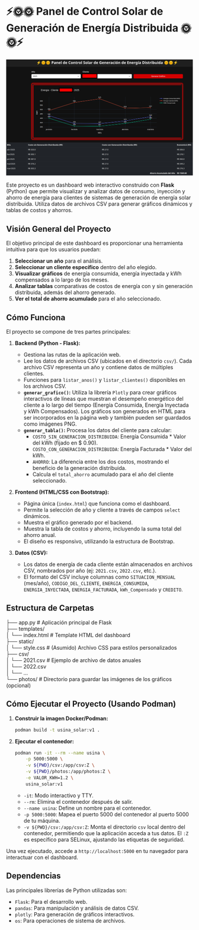 # ⚡🌞🌞 Panel de Control Solar de Generación de Energía Distribuida 🌞🌞⚡

![Planta de energía solar](./photos/example.jpg)

Este proyecto es un dashboard web interactivo construido con **Flask** (Python) que permite visualizar y analizar datos de consumo, inyección y ahorro de energía para clientes de sistemas de generación de energía solar distribuida. Utiliza datos de archivos CSV para generar gráficos dinámicos y tablas de costos y ahorros.

## Visión General del Proyecto

El objetivo principal de este dashboard es proporcionar una herramienta intuitiva para que los usuarios puedan:
1.  **Seleccionar un año** para el análisis.
2.  **Seleccionar un cliente específico** dentro del año elegido.
3.  **Visualizar gráficos** de energía consumida, energía inyectada y kWh compensados a lo largo de los meses.
4.  **Analizar tablas** comparativas de costos de energía con y sin generación distribuida, además del ahorro generado.
5.  **Ver el total de ahorro acumulado** para el año seleccionado.

## Cómo Funciona

El proyecto se compone de tres partes principales:

1.  **Backend (Python - Flask):**
    * Gestiona las rutas de la aplicación web.
    * Lee los datos de archivos CSV (ubicados en el directorio `csv/`). Cada archivo CSV representa un año y contiene datos de múltiples clientes.
    * Funciones para `listar_anos()` y `listar_clientes()` disponibles en los archivos CSV.
    * **`generar_grafico()`:** Utiliza la librería `Plotly` para crear gráficos interactivos de líneas que muestran el desempeño energético del cliente a lo largo del tiempo (Energía Consumida, Energía Inyectada y kWh Compensados). Los gráficos son generados en HTML para ser incorporados en la página web y también pueden ser guardados como imágenes PNG.
    * **`generar_tabla()`:** Procesa los datos del cliente para calcular:
        * `COSTO_SIN_GENERACION_DISTRIBUIDA`: Energía Consumida * Valor del kWh (fijado en $ 0.90).
        * `COSTO_CON_GENERACION_DISTRIBUIDA`: Energía Facturada * Valor del kWh.
        * `AHORRO`: La diferencia entre los dos costos, mostrando el beneficio de la generación distribuida.
        * Calcula el `total_ahorro` acumulado para el año del cliente seleccionado.

2.  **Frontend (HTML/CSS con Bootstrap):**
    * Página única (`index.html`) que funciona como el dashboard.
    * Permite la selección de año y cliente a través de campos `select` dinámicos.
    * Muestra el gráfico generado por el backend.
    * Muestra la tabla de costos y ahorro, incluyendo la suma total del ahorro anual.
    * El diseño es responsivo, utilizando la estructura de Bootstrap.

3.  **Datos (CSV):**
    * Los datos de energía de cada cliente están almacenados en archivos CSV, nombrados por año (ej: `2021.csv`, `2022.csv`, etc.).
    * El formato del CSV incluye columnas como `SITUACION_MENSUAL` (mes/año), `CODIGO_DEL_CLIENTE`, `ENERGIA_CONSUMIDA`, `ENERGIA_INYECTADA`, `ENERGIA_FACTURADA`, `kWh_Compensado` y `CREDITO`.

## Estructura de Carpetas

├── app.py              # Aplicación principal de Flask  
├── templates/  
│   └── index.html      # Template HTML del dashboard  
├── static/  
│   └── style.css       # (Asumido) Archivo CSS para estilos personalizados  
├── csv/  
│   └── 2021.csv        # Ejemplo de archivo de datos anuales  
│   └── 2022.csv  
│   └── ...  
└── photos/             # Directorio para guardar las imágenes de los gráficos (opcional)  

## Cómo Ejecutar el Proyecto (Usando Podman)

1.  **Construir la imagen Docker/Podman:**
    ```bash
    podman build -t usina_solar:v1 .
    ```
2.  **Ejecutar el contenedor:**
    ```bash
    podman run -it --rm --name usina \
        -p 5000:5000 \
        -v ${PWD}/csv:/app/csv:Z \
        -v ${PWD}/photos:/app/photos:Z \
        -e VALOR_KWH=1.2 \
        usina_solar:v1
    ```
    * `-it`: Modo interactivo y TTY.
    * `--rm`: Elimina el contenedor después de salir.
    * `--name usina`: Define un nombre para el contenedor.
    * `-p 5000:5000`: Mapea el puerto 5000 del contenedor al puerto 5000 de tu máquina.
    * `-v ${PWD}/csv:/app/csv:Z`: Monta el directorio `csv` local dentro del contenedor, permitiendo que la aplicación acceda a tus datos. El `:Z` es específico para SELinux, ajustando las etiquetas de seguridad.

Una vez ejecutado, accede a `http://localhost:5000` en tu navegador para interactuar con el dashboard.

## Dependencias

Las principales librerías de Python utilizadas son:
* `Flask`: Para el desarrollo web.
* `pandas`: Para manipulación y análisis de datos CSV.
* `plotly`: Para generación de gráficos interactivos.
* `os`: Para operaciones de sistema de archivos.

